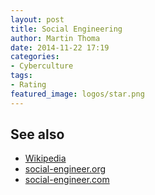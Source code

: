 ```yaml
---
layout: post
title: Social Engineering
author: Martin Thoma
date: 2014-11-22 17:19
categories:
- Cyberculture
tags:
- Rating
featured_image: logos/star.png
---
```


## See also
* [Wikipedia](https://en.wikipedia.org/wiki/Social_engineering_(security))
* [social-engineer.org](https://www.social-engineer.org/)
* [social-engineer.com](https://www.social-engineer.com/)
